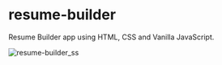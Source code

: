 # resume-builder

Resume Builder app using HTML, CSS and Vanilla JavaScript.

![resume-builder_ss](https://github.com/prateekbagre/resume-builder/assets/32331038/51998139-830e-4bed-9944-e59802988b04)
